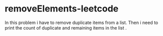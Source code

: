 # removeElements-leetcode
In this problem i have to remove duplicate items from a list. Then i need to print the count of duplicate and remaining items in the list .
